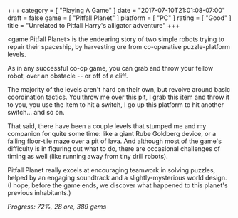 +++
category = [ "Playing A Game" ]
date = "2017-07-10T21:01:08-07:00"
draft = false
game = [ "Pitfall Planet" ]
platform = [ "PC" ]
rating = [ "Good" ]
title = "Unrelated to Pitfall Harry's alligator adventure"
+++

<game:Pitfall Planet> is the endearing story of two simple robots trying to repair their spaceship, by harvesting ore from co-operative puzzle-platform levels.

As in any successful co-op game, you can grab and throw your fellow robot, over an obstacle -- or off of a cliff.

The majority of the levels aren't hard on their own, but revolve around basic coordination tactics.  You throw me over this pit, I grab this item and throw it to you, you use the item to hit a switch, I go up this platform to hit another switch... and so on.

That said, there have been a couple levels that stumped me and my companion for quite some time: like a giant Rube Goldberg device, or a falling floor-tile maze over a pit of lava.  And although most of the game's difficulty is in figuring out what to do, there are occasional challenges of timing as well (like running away from tiny drill robots).

Pitfall Planet really excels at encouraging teamwork in solving puzzles, helped by an engaging soundtrack and a slightly-mysterious world design.  (I hope, before the game ends, we discover what happened to this planet's previous inhabitants.)

<i>Progress: 72%, 28 ore, 389 gems</i>
